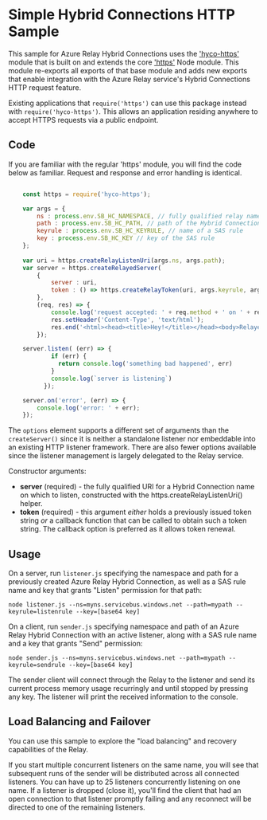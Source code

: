 # Simple Hybrid Connections HTTP Sample

This sample for Azure Relay Hybrid Connections uses the
['hyco-https'](https://www.npmjs.com/package/hyco-https) module that is built
on and extends the core ['https'](https://nodejs.org/api/https.html) Node
module. This module re-exports all exports of that base module and adds new
exports that enable integration with the Azure Relay service's Hybrid
Connections HTTP request feature.

Existing applications that `require('https')` can use this package instead with
`require('hyco-https')`. This allows an application residing anywhere to accept
HTTPS requests via a public endpoint.

## Code

 If you are familiar with the regular 'https' module, you will find the code
 below as familiar. Request and response and error handling is identical.

``` js

    const https = require('hyco-https');

    var args = { 
        ns : process.env.SB_HC_NAMESPACE, // fully qualified relay namespace
        path : process.env.SB_HC_PATH, // path of the Hybrid Connection
        keyrule : process.env.SB_HC_KEYRULE, // name of a SAS rule
        key : process.env.SB_HC_KEY // key of the SAS rule
    };
    
    var uri = https.createRelayListenUri(args.ns, args.path);
    var server = https.createRelayedServer(
        {
            server : uri,
            token : () => https.createRelayToken(uri, args.keyrule, args.key)
        },
        (req, res) => {
            console.log('request accepted: ' + req.method + ' on ' + req.url);
            res.setHeader('Content-Type', 'text/html');
            res.end('<html><head><title>Hey!</title></head><body>Relayed Node.js Server!</body></html>');
        });

    server.listen( (err) => {
            if (err) {
              return console.log('something bad happened', err)
            }          
            console.log(`server is listening`)
          });

    server.on('error', (err) => {
        console.log('error: ' + err);
    });
```

The `options` element supports a different set of arguments than the
`createServer()` since it is neither a standalone listener nor embeddable into
an existing HTTP listener framework. There are also fewer options available
since the listener management is largely delegated to the Relay service.

Constructor arguments:

- **server** (required) - the fully qualified URI for a Hybrid Connection name on which to listen, constructed with the https.createRelayListenUri() helper.
- **token** (required) - this argument *either* holds a previously issued token string *or* a callback
                         function that can be called to obtain such a token string. The callback option
                         is preferred as it allows token renewal.

## Usage

On a server, run `listener.js` specifying the namespace and path for a previously created 
Azure Relay Hybrid Connection, as well as a SAS rule name and key that grants "Listen" permission 
for that path:

`node listener.js --ns=myns.servicebus.windows.net --path=mypath --keyrule=listenrule --key=[base64 key]`

On a client, run `sender.js` specifying namespace and path of an Azure Relay Hybrid Connection with
an active listener, along with a SAS rule name and a key that grants "Send" permission:

`node sender.js --ns=myns.servicebus.windows.net --path=mypath --keyrule=sendrule --key=[base64 key]`

The sender client will connect through the Relay to the listener and send its current 
process memory usage recurringly and until stopped by pressing any key. The listener
will print the received information to the console.

## Load Balancing and Failover

You can use this sample to explore the "load balancing" and recovery capabilities of the Relay.

If you start multiple concurrent listeners on the same name, you will see that subsequent 
runs of the sender will be distributed across all connected listeners. You can have up to 
25 listeners concurrently listening on one name. If a listener is dropped (close it), you'll 
find the client that had an open connection to that listener promptly failing and any 
reconnect will be directed to one of the remaining listeners. 
